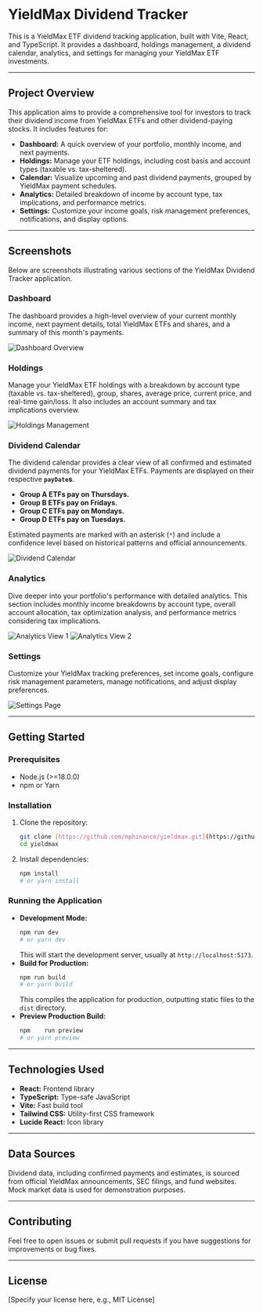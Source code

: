 # YieldMax Dividend Tracker

This is a YieldMax ETF dividend tracking application, built with Vite, React, and TypeScript. It provides a dashboard, holdings management, a dividend calendar, analytics, and settings for managing your YieldMax ETF investments.

---

## Project Overview

This application aims to provide a comprehensive tool for investors to track their dividend income from YieldMax ETFs and other dividend-paying stocks. It includes features for:

* **Dashboard:** A quick overview of your portfolio, monthly income, and next payments.
* **Holdings:** Manage your ETF holdings, including cost basis and account types (taxable vs. tax-sheltered).
* **Calendar:** Visualize upcoming and past dividend payments, grouped by YieldMax payment schedules.
* **Analytics:** Detailed breakdown of income by account type, tax implications, and performance metrics.
* **Settings:** Customize your income goals, risk management preferences, notifications, and display options.

---

## Screenshots

Below are screenshots illustrating various sections of the YieldMax Dividend Tracker application.

### Dashboard

The dashboard provides a high-level overview of your current monthly income, next payment details, total YieldMax ETFs and shares, and a summary of this month's payments.

![Dashboard Overview](screenshots/dash.png)

### Holdings

Manage your YieldMax ETF holdings with a breakdown by account type (taxable vs. tax-sheltered), group, shares, average price, current price, and real-time gain/loss. It also includes an account summary and tax implications overview.

![Holdings Management](screenshots/holdings.png)

### Dividend Calendar

The dividend calendar provides a clear view of all confirmed and estimated dividend payments for your YieldMax ETFs. Payments are displayed on their respective **`payDate`s**.

* **Group A ETFs pay on Thursdays.**
* **Group B ETFs pay on Fridays.**
* **Group C ETFs pay on Mondays.**
* **Group D ETFs pay on Tuesdays.**

Estimated payments are marked with an asterisk (`*`) and include a confidence level based on historical patterns and official announcements.

![Dividend Calendar](screenshots/calendar.png)

### Analytics

Dive deeper into your portfolio's performance with detailed analytics. This section includes monthly income breakdowns by account type, overall account allocation, tax optimization analysis, and performance metrics considering tax implications.

![Analytics View 1](screenshots/analytics-1.png)
![Analytics View 2](screenshots/analytics-2.png)

### Settings

Customize your YieldMax tracking preferences, set income goals, configure risk management parameters, manage notifications, and adjust display preferences.

![Settings Page](screenshots/settings.png)

---

## Getting Started

### Prerequisites

* Node.js (>=18.0.0)
* npm or Yarn

### Installation

1.  Clone the repository:
    ```bash
    git clone [https://github.com/mphinance/yieldmax.git](https://github.com/mphinance/yieldmax.git)
    cd yieldmax
    ```
2.  Install dependencies:
    ```bash
    npm install
    # or yarn install
    ```

### Running the Application

* **Development Mode:**
    ```bash
    npm run dev
    # or yarn dev
    ```
    This will start the development server, usually at `http://localhost:5173`.
* **Build for Production:**
    ```bash
    npm run build
    # or yarn build
    ```
    This compiles the application for production, outputting static files to the `dist` directory.
* **Preview Production Build:**
    ```bash
    npm    run preview
    # or yarn preview
    ```

---

## Technologies Used

* **React:** Frontend library
* **TypeScript:** Type-safe JavaScript
* **Vite:** Fast build tool
* **Tailwind CSS:** Utility-first CSS framework
* **Lucide React:** Icon library

---

## Data Sources

Dividend data, including confirmed payments and estimates, is sourced from official YieldMax announcements, SEC filings, and fund websites. Mock market data is used for demonstration purposes.

---

## Contributing

Feel free to open issues or submit pull requests if you have suggestions for improvements or bug fixes.

---

## License

[Specify your license here, e.g., MIT License]
